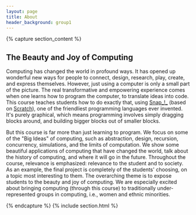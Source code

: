```yaml
---
layout: page
title: About
header_background: group1
---
```


{% capture section_content %}

## The Beauty and Joy of Computing

Computing has changed the world in profound ways. It has opened up wonderful new ways for people to connect, design, research, play, create, and express themselves. However, just using a computer is only a small part of the picture. The real transformative and empowering experience comes when one learns how to program the computer, to translate ideas into code. This course teaches students how to do exactly that, using [Snap_!_](http://snap.berkeley.edu) (based on [Scratch](http://www.scratch.mit.edu)), one of the friendliest programming languages ever invented. It's purely graphical, which means programming involves simply dragging blocks around, and building bigger blocks out of smaller blocks.

But this course is far more than just learning to program. We focus on some of the "Big Ideas" of computing, such as abstraction, design, recursion, concurrency, simulations, and the limits of computation. We show some beautiful applications of computing that have changed the world, talk about the history of computing, and where it will go in the future. Throughout the course, relevance is emphasized: relevance to the student and to society. As an example, the final project is completely of the students' choosing, on a topic most interesting to them. The overarching theme is to expose students to the beauty and joy of computing. We are especially excited about bringing computing (through this course) to traditionally under-represented groups in computing, i.e., women and ethnic minorities.

{% endcapture %} {% include section.html %}
